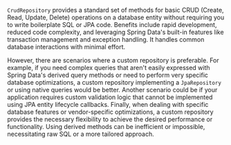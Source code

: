 `CrudRepository` provides a standard set of methods for basic CRUD (Create, Read, Update, Delete) operations on a database entity without requiring you to write boilerplate SQL or JPA code. Benefits include rapid development, reduced code complexity, and leveraging Spring Data's built-in features like transaction management and exception handling. It handles common database interactions with minimal effort.

However, there are scenarios where a custom repository is preferable. For example, if you need complex queries that aren't easily expressed with Spring Data's derived query methods or need to perform very specific database optimizations, a custom repository implementing a `JpaRepository` or using native queries would be better. Another scenario could be if your application requires custom validation logic that cannot be implemented using JPA entity lifecycle callbacks. Finally, when dealing with specific database features or vendor-specific optimizations, a custom repository provides the necessary flexibility to achieve the desired performance or functionality. Using derived methods can be inefficient or impossible, necessitating raw SQL or a more tailored approach.